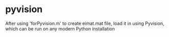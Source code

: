 # pyvision
After using 'forPyvision.m' to create eimat.mat file, load it in using Pyvision,
which can be run on any modern Python installation
